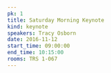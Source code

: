 ```yaml
---
pk: 1
title: Saturday Morning Keynote
kind: keynote
speakers: Tracy Osborn
date: 2016-11-12
start_time: 09:00:00
end_time: 10:15:00
rooms: TRS 1-067
---
```

